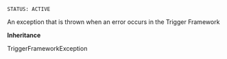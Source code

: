 `STATUS: ACTIVE`

An exception that is thrown when an error occurs in the Trigger Framework

**Inheritance**

TriggerFrameworkException

